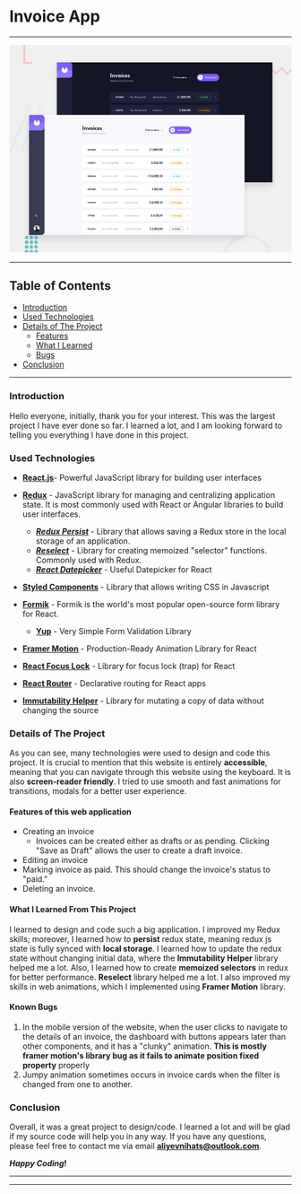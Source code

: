 # Invoice App

---

!["Website Screenshot"](/Website.jpg "Project Image")

---

## Table of Contents

- [Introduction](#introduction)
- [Used Technologies](#used-technologies)
- [Details of The Project](#details-of-the-project)
  - [Features](#features-of-this-web-application)
  - [What I Learned](#what-i-learned-from-this-project)
  - [Bugs](#known-bugs)
- [Conclusion](#conclusion)

---

### Introduction

Hello everyone, initially, thank you for your interest. This was the largest project I have ever done so far. I learned a lot, and I am looking forward to telling you everything I have done in this project.

### Used Technologies

- **[React.js](https://reactjs.org/)**- Powerful JavaScript library for building user interfaces

- **[Redux](https://redux.js.org/)** - JavaScript library for managing and centralizing application state. It is most commonly used with React or Angular libraries to build user interfaces.
  - **_[Redux Persist](https://www.npmjs.com/package/redux-persist)_** - Library that allows saving a Redux store in the local storage of an application.
  - **_[Reselect](https://www.npmjs.com/package/reselect)_** - Library for creating memoized "selector" functions. Commonly used with Redux.
  - **_[React Datepicker](https://reactdatepicker.com/)_** - Useful Datepicker for React
- **[Styled Components](https://styled-components.com/)** - Library that allows writing CSS in Javascript
- **[Formik](https://formik.org/)** - Formik is the world's most popular open-source form library for React.
  - **[Yup](https://www.npmjs.com/package/yup?activeTab=readme)** - Very Simple Form Validation Library
- **[Framer Motion](https://www.framer.com/motion/)** - Production-Ready Animation Library for React
- **[React Focus Lock](https://www.npmjs.com/package/react-focus-lock)** - Library for focus lock (trap) for React
- **[React Router](https://reactrouter.com/)** - Declarative routing for React apps
- **[Immutability Helper](https://www.npmjs.com/package/immutability-helper)** - Library for mutating a copy of data without changing the source

### Details of The Project

As you can see, many technologies were used to design and code this project. It is crucial to mention that this website is entirely **accessible**, meaning that you can navigate through this website using the keyboard. It is also **screen-reader friendly**. I tried to use smooth and fast animations for transitions, modals for a better user experience.

#### Features of this web application

- Creating an invoice
  - Invoices can be created either as drafts or as pending. Clicking "Save as Draft" allows the user to create a draft invoice.
- Editing an invoice
- Marking invoice as paid. This should change the invoice's status to "paid."
- Deleting an invoice.

#### What I Learned From This Project

I learned to design and code such a big application. I improved my Redux skills; moreover, I learned how to **persist** redux state, meaning redux js state is fully synced with **local storage**. I learned how to update the redux state without changing initial data, where the **Immutability Helper** library helped me a lot. Also, I learned how to create **memoized selectors** in redux for better performance. **Reselect** library helped me a lot. I also improved my skills in web animations, which I implemented using **Framer Motion** library.

#### Known Bugs

1. In the mobile version of the website, when the user clicks to navigate to the details of an invoice, the dashboard with buttons appears later than other components, and it has a "clunky" animation. **This is mostly framer motion's library bug as it fails to animate position fixed property** properly
2. Jumpy animation sometimes occurs in invoice cards when the filter is changed from one to another.

### Conclusion

Overall, it was a great project to design/code. I learned a lot and will be glad if my source code will help you in any way. If you have any questions, please feel free to contact me via email **aliyevnihats@outlook.com**.

**_Happy Coding_!**

---

---
